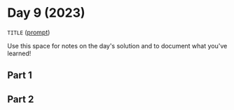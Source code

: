 # Day 9 (2023)

`TITLE` ([prompt](https://adventofcode.com/2023/day/9))

Use this space for notes on the day's solution and to document what you've learned!

## Part 1

## Part 2

